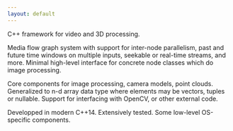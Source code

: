```yaml
---
layout: default
---
```


C++ framework for video and 3D processing.

Media flow graph system with support for inter-node parallelism, past and future time windows on multiple inputs, seekable or real-time streams, and more. Minimal high-level interface for concrete node classes which do image processing.

Core components for image processing, camera models, point clouds. Generalized to n-d array data type where elements may be vectors, tuples or nullable. Support for interfacing with OpenCV, or other external code.

Developped in modern C++14. Extensively tested. Some low-level OS-specific components.
